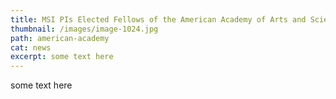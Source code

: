 ```yaml
---
title: MSI PIs Elected Fellows of the American Academy of Arts and Sciences
thumbnail: /images/image-1024.jpg
path: american-academy 
cat: news
excerpt: some text here
---
```

some text here